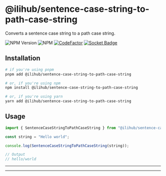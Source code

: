 # @ilihub/sentence-case-string-to-path-case-string

Converts a sentence case string to a path case string.

![NPM Version](https://img.shields.io/npm/v/%40ilihub%2Fsentence-case-string-to-path-case-string?color=33cd56&logo=npm)
![NPM](https://img.shields.io/npm/l/%40ilihub%2Fsentence-case-string-to-path-case-string)
[![CodeFactor](https://www.codefactor.io/repository/github/ilihub/npm/badge)](https://www.codefactor.io/repository/github/ilihub/npm)
[![Socket Badge](https://socket.dev/api/badge/npm/package/@ilihub/sentence-case-string-to-path-case-string)](https://socket.dev/npm/package/@ilihub/sentence-case-string-to-path-case-string)

## Installation

```bash
# if you're using pnpm
pnpm add @ilihub/sentence-case-string-to-path-case-string

# or, if you're using npm
npm install @ilihub/sentence-case-string-to-path-case-string

# or, if you're using yarn
yarn add @ilihub/sentence-case-string-to-path-case-string
```

## Usage

```javascript
import { SentenceCaseStringToPathCaseString } from "@ilihub/sentence-case-string-to-path-case-string";

const string = "Hello world";

console.log(SentenceCaseStringToPathCaseString(string));

// Output
// hello/world
```

---

<!-- sponsors_and_backers_section_start -->

<!-- sponsors_and_backers_section_end -->

---
